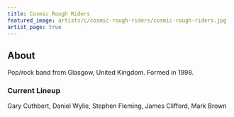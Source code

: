 ```yaml
---
title: Cosmic Rough Riders
featured_image: artists/c/cosmic-rough-riders/cosmic-rough-riders.jpg
artist_page: true
---
```

## About

Pop/rock band from Glasgow, United Kingdom. Formed in 1998.

### Current Lineup

Gary Cuthbert, Daniel Wylie, Stephen Fleming, James Clifford, Mark Brown

